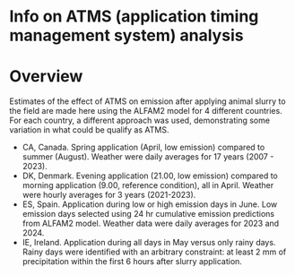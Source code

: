 # Info on ATMS (application timing management system) analysis

# Overview
Estimates of the effect of ATMS on emission after applying animal slurry to the field are made here using the ALFAM2 model for 4 different countries.
For each country, a different approach was used, demonstrating some variation in what could be qualify as ATMS.

* CA, Canada. Spring application (April, low emission) compared to summer (August). Weather were daily averages for 17 years (2007 - 2023).
* DK, Denmark. Evening application (21.00, low emission) compared to morning application (9.00, reference condition), all in April. Weather were hourly averages for 3 years (2021-2023).
* ES, Spain. Application during low or high emission days in June. Low emission days selected using 24 hr cumulative emission predictions from ALFAM2 model. Weather data were daily averages for 2023 and 2024. 
* IE, Ireland. Application during all days in May versus only rainy days. Rainy days were identified with an arbitrary constraint: at least 2 mm of precipitation within the first 6 hours after slurry application. 
